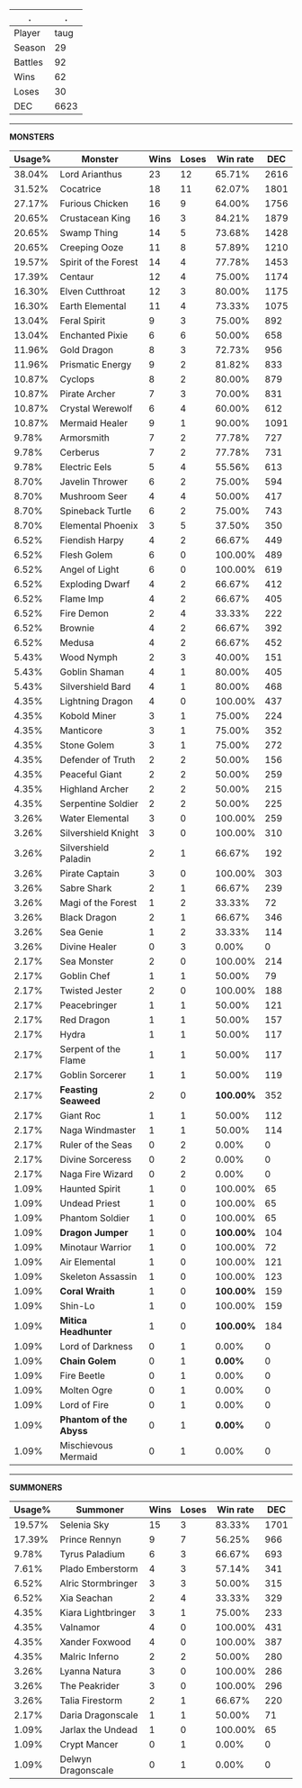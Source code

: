 .|.
|-|-
Player|taug
Season|29
Battles|92
Wins|62
Loses|30
DEC|6623

---
**MONSTERS**

Usage%|Monster|Wins|Loses|Win rate|DEC|
-|-|-|-|-|-|
38.04%|Lord Arianthus|23|12|65.71%|2616|
31.52%|Cocatrice|18|11|62.07%|1801|
27.17%|Furious Chicken|16|9|64.00%|1756|
20.65%|Crustacean King|16|3|84.21%|1879|
20.65%|Swamp Thing|14|5|73.68%|1428|
20.65%|Creeping Ooze|11|8|57.89%|1210|
19.57%|Spirit of the Forest|14|4|77.78%|1453|
17.39%|Centaur|12|4|75.00%|1174|
16.30%|Elven Cutthroat|12|3|80.00%|1175|
16.30%|Earth Elemental|11|4|73.33%|1075|
13.04%|Feral Spirit|9|3|75.00%|892|
13.04%|Enchanted Pixie|6|6|50.00%|658|
11.96%|Gold Dragon|8|3|72.73%|956|
11.96%|Prismatic Energy|9|2|81.82%|833|
10.87%|Cyclops|8|2|80.00%|879|
10.87%|Pirate Archer|7|3|70.00%|831|
10.87%|Crystal Werewolf|6|4|60.00%|612|
10.87%|Mermaid Healer|9|1|90.00%|1091|
9.78%|Armorsmith|7|2|77.78%|727|
9.78%|Cerberus|7|2|77.78%|731|
9.78%|Electric Eels|5|4|55.56%|613|
8.70%|Javelin Thrower|6|2|75.00%|594|
8.70%|Mushroom Seer|4|4|50.00%|417|
8.70%|Spineback Turtle|6|2|75.00%|743|
8.70%|Elemental Phoenix|3|5|37.50%|350|
6.52%|Fiendish Harpy|4|2|66.67%|449|
6.52%|Flesh Golem|6|0|100.00%|489|
6.52%|Angel of Light|6|0|100.00%|619|
6.52%|Exploding Dwarf|4|2|66.67%|412|
6.52%|Flame Imp|4|2|66.67%|405|
6.52%|Fire Demon|2|4|33.33%|222|
6.52%|Brownie|4|2|66.67%|392|
6.52%|Medusa|4|2|66.67%|452|
5.43%|Wood Nymph|2|3|40.00%|151|
5.43%|Goblin Shaman|4|1|80.00%|405|
5.43%|Silvershield Bard|4|1|80.00%|468|
4.35%|Lightning Dragon|4|0|100.00%|437|
4.35%|Kobold Miner|3|1|75.00%|224|
4.35%|Manticore|3|1|75.00%|352|
4.35%|Stone Golem|3|1|75.00%|272|
4.35%|Defender of Truth|2|2|50.00%|156|
4.35%|Peaceful Giant|2|2|50.00%|259|
4.35%|Highland Archer|2|2|50.00%|215|
4.35%|Serpentine Soldier|2|2|50.00%|225|
3.26%|Water Elemental|3|0|100.00%|259|
3.26%|Silvershield Knight|3|0|100.00%|310|
3.26%|Silvershield Paladin|2|1|66.67%|192|
3.26%|Pirate Captain|3|0|100.00%|303|
3.26%|Sabre Shark|2|1|66.67%|239|
3.26%|Magi of the Forest|1|2|33.33%|72|
3.26%|Black Dragon|2|1|66.67%|346|
3.26%|Sea Genie|1|2|33.33%|114|
3.26%|Divine Healer|0|3|0.00%|0|
2.17%|Sea Monster|2|0|100.00%|214|
2.17%|Goblin Chef|1|1|50.00%|79|
2.17%|Twisted Jester|2|0|100.00%|188|
2.17%|Peacebringer|1|1|50.00%|121|
2.17%|Red Dragon|1|1|50.00%|157|
2.17%|Hydra|1|1|50.00%|117|
2.17%|Serpent of the Flame|1|1|50.00%|117|
2.17%|Goblin Sorcerer|1|1|50.00%|119|
2.17%|**Feasting Seaweed**|2|0|**100.00%**|352|
2.17%|Giant Roc|1|1|50.00%|112|
2.17%|Naga Windmaster|1|1|50.00%|114|
2.17%|Ruler of the Seas|0|2|0.00%|0|
2.17%|Divine Sorceress|0|2|0.00%|0|
2.17%|Naga Fire Wizard|0|2|0.00%|0|
1.09%|Haunted Spirit|1|0|100.00%|65|
1.09%|Undead Priest|1|0|100.00%|65|
1.09%|Phantom Soldier|1|0|100.00%|65|
1.09%|**Dragon Jumper**|1|0|**100.00%**|104|
1.09%|Minotaur Warrior|1|0|100.00%|72|
1.09%|Air Elemental|1|0|100.00%|121|
1.09%|Skeleton Assassin|1|0|100.00%|123|
1.09%|**Coral Wraith**|1|0|**100.00%**|159|
1.09%|Shin-Lo|1|0|100.00%|159|
1.09%|**Mitica Headhunter**|1|0|**100.00%**|184|
1.09%|Lord of Darkness|0|1|0.00%|0|
1.09%|**Chain Golem**|0|1|**0.00%**|0|
1.09%|Fire Beetle|0|1|0.00%|0|
1.09%|Molten Ogre|0|1|0.00%|0|
1.09%|Lord of Fire|0|1|0.00%|0|
1.09%|**Phantom of the Abyss**|0|1|**0.00%**|0|
1.09%|Mischievous Mermaid|0|1|0.00%|0|

---
**SUMMONERS**

Usage%|Summoner|Wins|Loses|Win rate|DEC|
-|-|-|-|-|-|
19.57%|Selenia Sky|15|3|83.33%|1701|
17.39%|Prince Rennyn|9|7|56.25%|966|
9.78%|Tyrus Paladium|6|3|66.67%|693|
7.61%|Plado Emberstorm|4|3|57.14%|341|
6.52%|Alric Stormbringer|3|3|50.00%|315|
6.52%|Xia Seachan|2|4|33.33%|329|
4.35%|Kiara Lightbringer|3|1|75.00%|233|
4.35%|Valnamor|4|0|100.00%|431|
4.35%|Xander Foxwood|4|0|100.00%|387|
4.35%|Malric Inferno|2|2|50.00%|280|
3.26%|Lyanna Natura|3|0|100.00%|286|
3.26%|The Peakrider|3|0|100.00%|296|
3.26%|Talia Firestorm|2|1|66.67%|220|
2.17%|Daria Dragonscale|1|1|50.00%|71|
1.09%|Jarlax the Undead|1|0|100.00%|65|
1.09%|Crypt Mancer|0|1|0.00%|0|
1.09%|Delwyn Dragonscale|0|1|0.00%|0|
